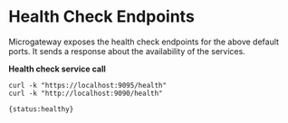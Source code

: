 # Health Check Endpoints

Microgateway exposes the health check endpoints for the above default ports. It sends a response about the availability of the services.

**Health check service call**

``` text tab="Example"
curl -k "https://localhost:9095/health"
curl -k "http://localhost:9090/health"
```

``` text tab="Response"
{status:healthy}
```